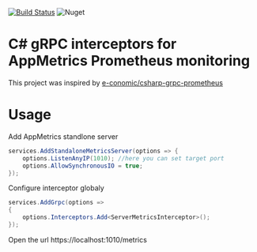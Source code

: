 [![Build Status](https://alefcarlos.visualstudio.com/PlusUltra/_apis/build/status/alefcarlos.PlusUltra.AppMetrics.Grpc?branchName=master)](https://alefcarlos.visualstudio.com/PlusUltra/_build/latest?definitionId=23&branchName=master)
![Nuget](https://img.shields.io/nuget/v/PlusUltra.AppMetrics.Grpc.Server)

# C# gRPC interceptors for AppMetrics Prometheus monitoring

This project was inspired by [e-conomic/csharp-grpc-prometheus](https://github.com/e-conomic/csharp-grpc-prometheus) 

# Usage

Add AppMetrics standlone server

```csharp
services.AddStandaloneMetricsServer(options => {
    options.ListenAnyIP(1010); //here you can set target port
    options.AllowSynchronousIO = true;
});
```

Configure interceptor globaly

```csharp          
services.AddGrpc(options =>
{
    options.Interceptors.Add<ServerMetricsInterceptor>();
});
```

Open the url https://localhost:1010/metrics